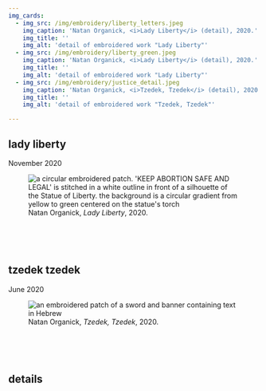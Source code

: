 ```yaml
---
img_cards: 
  - img_src: /img/embroidery/liberty_letters.jpeg
    img_caption: 'Natan Organick, <i>Lady Liberty</i> (detail), 2020.'
    img_title: ''
    img_alt: 'detail of embroidered work "Lady Liberty"'
  - img_src: /img/embroidery/liberty_green.jpeg
    img_caption: 'Natan Organick, <i>Lady Liberty</i> (detail), 2020.'
    img_title: ''
    img_alt: 'detail of embroidered work "Lady Liberty"'
  - img_src: /img/embroidery/justice_detail.jpeg
    img_caption: 'Natan Organick, <i>Tzedek, Tzedek</i> (detail), 2020.'
    img_title: ''
    img_alt: 'detail of embroidered work "Tzedek, Tzedek"'

---
```


## lady liberty
November 2020

<section>
  <figure>
    <img
      src="/img/embroidery/lady_liberty.jpeg"
      alt="a circular embroidered patch.  'KEEP ABORTION SAFE AND LEGAL' is stitched in a white outline in front of a silhouette of the Statue of Liberty.  the background is a circular gradient from yellow to green centered on the statue's torch"
      title=""
    />
    <figcaption>Natan Organick, <i>Lady Liberty</i>, 2020.</figcaption>
  </figure>
</section>

<br>
<br>
<br>

## tzedek tzedek
June 2020

<section>
  <figure>
    <img
      src="/img/embroidery/justice.jpeg"
      alt="an embroidered patch of a sword and banner containing text in Hebrew"
      title=""
    />
    <figcaption>Natan Organick, <i>Tzedek, Tzedek</i>, 2020.</figcaption>
  </figure>
</section>


<br>
<br>
<br>

## details
